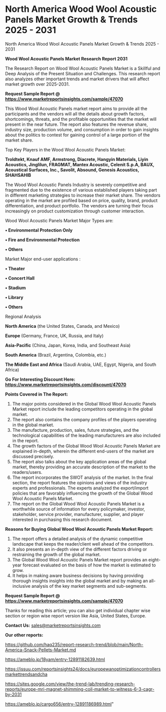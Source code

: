 # North America Wood Wool Acoustic Panels Market Growth & Trends 2025 - 2031
North America Wood Wool Acoustic Panels Market Growth & Trends 2025 - 2031

<strong>Wood Wool Acoustic Panels Market Research Report 2031</strong>

The Research Report on Wood Wool Acoustic Panels Market is a Skillful and Deep Analysis of the Present Situation and Challenges. This research report also analyzes other important trends and market drivers that will affect market growth over 2025-2031.

<strong>Request Sample Report @ <a href=https://www.marketreportsinsights.com/sample/47070>https://www.marketreportsinsights.com/sample/47070</a></strong>

This Wood Wool Acoustic Panels market report aims to provide all the participants and the vendors will all the details about growth factors, shortcomings, threats, and the profitable opportunities that the market will present in the near future. The report also features the revenue share, industry size, production volume, and consumption in order to gain insights about the politics to contest for gaining control of a large portion of the market share.

Top Key Players in the Wood Wool Acoustic Panels Market:

<strong>Troldtekt, Knauf AMF, Armstrong, Diacrete, Hangyin Materials, Liyin Acoustics, Jinglilun, FRAGMAT, Mantex Acoustic, Celenit S.p.A, BAUX, Acoustical Surfaces, Inc., Savolit, Absound, Genesis Acoustics, SHAHSAHIB</strong>

The Wood Wool Acoustic Panels Industry is severely competitive and fragmented due to the existence of various established players taking part in different marketing strategies to increase their market share. The vendors operating in the market are profiled based on price, quality, brand, product differentiation, and product portfolio. The vendors are turning their focus increasingly on product customization through customer interaction.

Wood Wool Acoustic Panels Market Major Types are:

<strong>•  Environmental Protection Only

•  Fire and Environmental Protection

•  Others</strong>

Market Major end-user applications :

<strong>•  Theater

•  Concert Hall

•  Stadium

•  Library

•  Others</strong>

Regional Analysis

</u><strong><b>North America</b></strong> (the United States, Canada, and Mexico)

<strong><b>Europe </b></strong>(Germany, France, UK, Russia, and Italy)

<strong><b>Asia-Pacific</b></strong> (China, Japan, Korea, India, and Southeast Asia)

<strong><b>South America</b></strong> (Brazil, Argentina, Colombia, etc.)

<strong><b>The Middle East and Africa</b></strong> (Saudi Arabia, UAE, Egypt, Nigeria, and South Africa)

<strong>Go For Interesting Discount Here: <a href=https://www.marketreportsinsights.com/discount/47070>https://www.marketreportsinsights.com/discount/47070</a></strong>

<strong>Points Covered in The Report:</strong>
<ol>
  <li>The major points considered in the Global Wood Wool Acoustic Panels Market report include the leading competitors operating in the global market.</li>
  <li>The report also contains the company profiles of the players operating in the global market.</li>
  <li>The manufacture, production, sales, future strategies, and the technological capabilities of the leading manufacturers are also included in the report.</li>
  <li>The growth factors of the Global Wood Wool Acoustic Panels Market are explained in-depth, wherein the different end-users of the market are discussed precisely.</li>
  <li>The report also talks about the key application areas of the global market, thereby providing an accurate description of the market to the readers/users.</li>
  <li>The report incorporates the SWOT analysis of the market. In the final section, the report features the opinions and views of the industry experts and professionals. The experts analyzed the export/import policies that are favorably influencing the growth of the Global Wood Wool Acoustic Panels Market.</li>
  <li>The report on the Global Wood Wool Acoustic Panels Market is a worthwhile source of information for every policymaker, investor, stakeholder, service provider, manufacturer, supplier, and player interested in purchasing this research document.</li>
</ol>
<strong>Reasons for Buying Global Wood Wool Acoustic Panels Market Report:</strong>

<ol>
  <li>The report offers a detailed analysis of the dynamic competitive landscape that keeps the reader/client well ahead of the competitors.</li>
  <li>It also presents an in-depth view of the different factors driving or restraining the growth of the global market.</li>
  <li>The Global Wood Wool Acoustic Panels Market report provides an eight-year forecast evaluated on the basis of how the market is estimated to grow.</li>
  <li>It helps in making aware business decisions by having providing thorough insights insights into the global market and by making an all-inclusive analysis of the key market segments and sub-segments.</li>
</ol>
<strong>Request Sample Report @ <a href=https://www.marketreportsinsights.com/sample/47070>https://www.marketreportsinsights.com/sample/47070</a></strong>


Thanks for reading this article; you can also get individual chapter wise section or region wise report version like Asia, United States, Europe.

<strong>Contact Us:</strong>
sales@marketreportsinsights.com

<strong>Our other reports:</strong>

<a href=https://github.com/haq235/report-research-trend/blob/main/North-America-Snack-Pellets-Market.md>https://github.com/haq235/report-research-trend/blob/main/North-America-Snack-Pellets-Market.md</a>

<a href=https://ameblo.jp/18yam/entry-12891182639.html>https://ameblo.jp/18yam/entry-12891182639.html</a>

<a href=https://issuu.com/reportsinsights24/docs/europewanoptimizationcontrollersmarkettrendsandcha>https://issuu.com/reportsinsights24/docs/europewanoptimizationcontrollersmarkettrendsandcha</a>

<a href=https://sites.google.com/view/the-trend-lab/trending-research-reports/europe-mri-magnet-shimming-coil-market-to-witness-6-3-cagr-by-2031>https://sites.google.com/view/the-trend-lab/trending-research-reports/europe-mri-magnet-shimming-coil-market-to-witness-6-3-cagr-by-2031</a>

<a href=https://ameblo.jp/cargo656/entry-12891186989.html>https://ameblo.jp/cargo656/entry-12891186989.html</a>"
